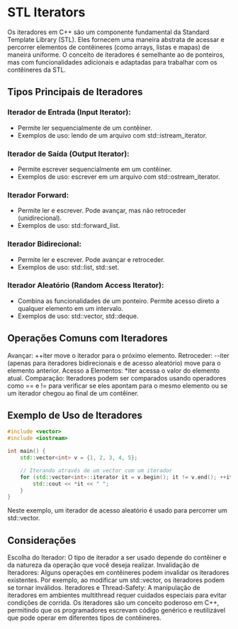 # STL Iterators

Os iteradores em C++ são um componente fundamental da Standard Template Library (STL). Eles fornecem uma maneira abstrata de acessar e percorrer elementos de contêineres (como arrays, listas e mapas) de maneira uniforme. O conceito de iteradores é semelhante ao de ponteiros, mas com funcionalidades adicionais e adaptadas para trabalhar com os contêineres da STL.

## Tipos Principais de Iteradores

### Iterador de Entrada (Input Iterator):
- Permite ler sequencialmente de um contêiner.
- Exemplos de uso: lendo de um arquivo com std::istream_iterator.

### Iterador de Saída (Output Iterator):
- Permite escrever sequencialmente em um contêiner.
- Exemplos de uso: escrever em um arquivo com std::ostream_iterator.

### Iterador Forward:
- Permite ler e escrever. Pode avançar, mas não retroceder (unidirecional).
- Exemplos de uso: std::forward_list.

### Iterador Bidirecional:
- Permite ler e escrever. Pode avançar e retroceder.
- Exemplos de uso: std::list, std::set.

### Iterador Aleatório (Random Access Iterator):
- Combina as funcionalidades de um ponteiro. Permite acesso direto a qualquer elemento em um intervalo.
- Exemplos de uso: std::vector, std::deque.

## Operações Comuns com Iteradores

Avançar: ++iter move o iterador para o próximo elemento.
Retroceder: --iter (apenas para iteradores bidirecionais e de acesso aleatório) move para o elemento anterior.
Acesso a Elementos: *iter acessa o valor do elemento atual.
Comparação: Iteradores podem ser comparados usando operadores como == e != para verificar se eles apontam para o mesmo elemento ou se um iterador chegou ao final de um contêiner.

## Exemplo de Uso de Iteradores

```cpp
#include <vector>
#include <iostream>

int main() {
    std::vector<int> v = {1, 2, 3, 4, 5};

    // Iterando através de um vector com um iterador
    for (std::vector<int>::iterator it = v.begin(); it != v.end(); ++it) {
        std::cout << *it << " ";
    }
}
```

Neste exemplo, um iterador de acesso aleatório é usado para percorrer um std::vector.

## Considerações

Escolha do Iterador: O tipo de iterador a ser usado depende do contêiner e da natureza da operação que você deseja realizar.
Invalidação de Iteradores: Alguns operações em contêineres podem invalidar os iteradores existentes. Por exemplo, ao modificar um std::vector, os iteradores podem se tornar inválidos.
Iteradores e Thread-Safety: A manipulação de iteradores em ambientes multithread requer cuidados especiais para evitar condições de corrida.
Os iteradores são um conceito poderoso em C++, permitindo que os programadores escrevam código genérico e reutilizável que pode operar em diferentes tipos de contêineres.
